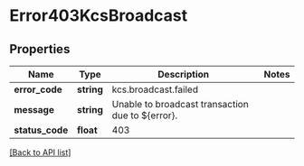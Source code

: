 # Error403KcsBroadcast

## Properties

Name | Type | Description | Notes
------------ | ------------- | ------------- | -------------
**error_code** | **string** | kcs.broadcast.failed |
**message** | **string** | Unable to broadcast transaction due to ${error}. |
**status_code** | **float** | 403 |

[[Back to API list]](../../README.md#api-endpoints)

